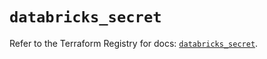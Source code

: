 # `databricks_secret`

Refer to the Terraform Registry for docs: [`databricks_secret`](https://registry.terraform.io/providers/databricks/databricks/1.48.2/docs/resources/secret).
